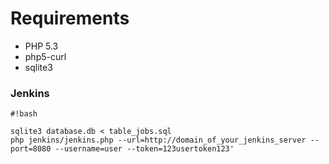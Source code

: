 # Requirements #

* PHP 5.3
* php5-curl
* sqlite3

### Jenkins ###

```
#!bash

sqlite3 database.db < table_jobs.sql
php jenkins/jenkins.php --url=http://domain_of_your_jenkins_server --port=8080 --username=user --token=123usertoken123'

```